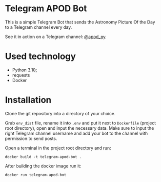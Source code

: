 # Telegram APOD Bot

This is a simple Telegram Bot that sends the Astronomy Picture Of the Day to a Telegram channel every day.

See it in action on a Telegram channel: [@apod_py](https://t.me/apod_py)

# Used technology

- Python 3.10;
- requests
- Docker

# Installation

Clone the git repository into a directory of your choice.

Grab `env_dist` file, rename it into `.env` and put it next to `Dockerfile` (project root directory), open and input the necessary data. Make sure to input the right Telegram channel username and add your bot to the channel with permission to send posts.

Open a terminal in the project root directory and run:

```
docker build -t telegram-apod-bot .
```

After building the docker image run it:

```
docker run telegram-apod-bot
```
